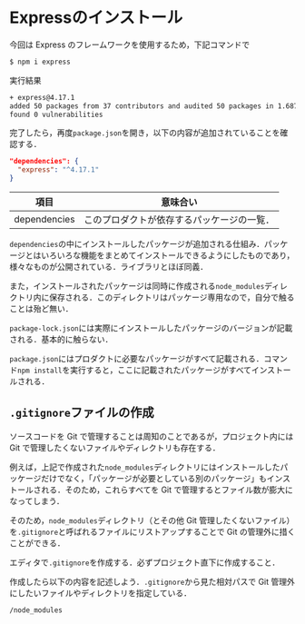 # Expressのインストール

今回は Express のフレームワークを使用するため，下記コマンドで

```bash
$ npm i express
```

実行結果

```bash
+ express@4.17.1
added 50 packages from 37 contributors and audited 50 packages in 1.687s
found 0 vulnerabilities

```

完了したら，再度`package.json`を開き，以下の内容が追加されていることを確認する．

```json
"dependencies": {
  "express": "^4.17.1"
}

```

| 項目         | 意味合い                                   |
| ------------ | ------------------------------------------ |
| dependencies | このプロダクトが依存するパッケージの一覧． |

`dependencies`の中にインストールしたパッケージが追加される仕組み．パッケージとはいろいろな機能をまとめてインストールできるようにしたものであり，様々なものが公開されている．ライブラリとほぼ同義．

また，インストールされたパッケージは同時に作成される`node_modules`ディレクトリ内に保存される．このディレクトリはパッケージ専用なので，自分で触ることは殆ど無い．

`package-lock.json`には実際にインストールしたパッケージのバージョンが記載される．基本的に触らない．

`package.json`にはプロダクトに必要なパッケージがすべて記載される．コマンド`npm install`を実行すると，ここに記載されたパッケージがすべてインストールされる．


## `.gitignore`ファイルの作成

ソースコードを Git で管理することは周知のことであるが，プロジェクト内には Git で管理したくないファイルやディレクトリも存在する．

例えば，上記で作成された`node_modules`ディレクトリにはインストールしたパッケージだけでなく，「パッケージが必要としている別のパッケージ」もインストールされる．そのため，これらすべてを Git で管理するとファイル数が膨大になってしまう．

そのため，`node_modules`ディレクトリ（とその他 Git 管理したくないファイル）を`.gitignore`と呼ばれるファイルにリストアップすることで Git の管理外に措くことができる．

エディタで`.gitignore`を作成する．必ずプロジェクト直下に作成すること．

作成したら以下の内容を記述しよう．`.gitignore`から見た相対パスで Git 管理外にしたいファイルやディレクトリを指定している．

```txt
/node_modules
```

